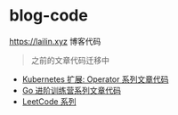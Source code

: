 # blog-code

https://lailin.xyz 博客代码

> 之前的文章代码迁移中

- [Kubernetes 扩展: Operator 系列文章代码](./k8s-operator)
- [Go 进阶训练营系列文章代码](./go-training)
- [LeetCode 系列](./03_leetcode)